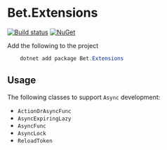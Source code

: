 # Bet.Extensions

[![Build status](https://ci.appveyor.com/api/projects/status/fo9rakj7s7uhs3ij?svg=true)](https://ci.appveyor.com/project/kdcllc/bet-aspnetcore)
[![NuGet](https://img.shields.io/nuget/v/Bet.Extensions.svg)](https://www.nuget.org/packages?q=Bet.Extensions)

Add the following to the project

```csharp
    dotnet add package Bet.Extensions
```

## Usage

The following classes to support `Async` development:

- `ActionOrAsyncFunc`
- `AsyncExpiringLazy`
- `AsyncFunc`
- `AsyncLock`
- `ReloadToken`

